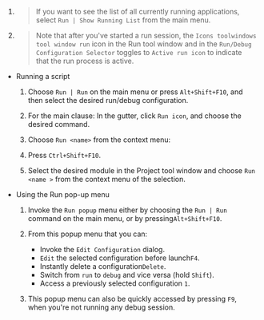 1. > If you want to see the list of all currently running applications, select `Run | Show Running List` from the main menu. 
2. > Note that after you've started a run session, the `Icons toolwindows tool window run` icon in the Run tool window and in the `Run/Debug Configuration Selector` toggles to `Active run icon` to indicate that the run process is active.


- Running a script
    1. Choose `Run | Run` on the main menu or press `Alt+Shift+F10`, and then select the desired run/debug configuration.

    2. For the main clause: In the gutter, click `Run icon`, and choose the desired command.

    3. Choose `Run <name>` from the context menu:

    4. Press `Ctrl+Shift+F10`.

    5. Select the desired module in the Project tool window and choose `Run <name >` from the context menu of the selection.

- Using the Run pop-up menu
    1. Invoke the `Run popup` menu either by choosing the `Run | Run` command on the main menu, or by pressing`Alt+Shift+F10`.

    2. From this popup menu that you can:
        - Invoke the `Edit Configuration` dialog.
        - `Edit` the selected configuration before launch`F4`.
        - Instantly delete a configuration`Delete`.
        - Switch from `run` to `debug` and vice versa (hold `Shift`).
        - Access a previously selected configuration `1`.
    3. This popup menu can also be quickly accessed by pressing `F9`, when you're not running any debug session.




